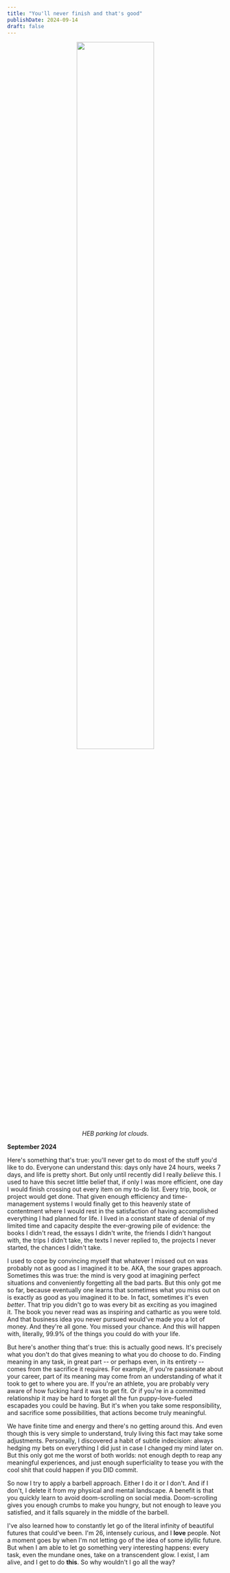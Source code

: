```yaml
---
title: "You'll never finish and that's good"
publishDate: 2024-09-14
draft: false
---
```


<figure style="text-align: center;">
  <img src="media/hebclouds.jpg" alt="" style="width:65%">
  <figcaption style="max-width: 95%; margin: auto;"><em>HEB parking lot clouds.</em></figcaption>
</figure>

**September 2024** 

Here's something that's true: you'll never get to do most of the stuff you'd like to do.
Everyone can understand this: days only have 24 hours, weeks 7 days, and life is pretty short.
But only until recently did I really *believe* this.
I used to have this secret little belief that, if only I was more efficient, one day I would finish crossing out every item on my to-do list.
Every trip, book, or project would get done.
That given enough efficiency and time-management systems I would finally get to this heavenly state of contentment where I would rest in the satisfaction of having accomplished everything I had planned for life.
I lived in a constant state of denial of my limited time and capacity despite the ever-growing pile of evidence: the books I didn't read, the essays I didn't write, the friends I didn't hangout with, the trips I didn't take, the texts I never replied to, the projects I never started, the chances I didn't take.   

I used to cope by convincing myself that whatever I missed out on was probably not as good as I imagined it to be. 
AKA, the sour grapes approach.
Sometimes this was true: the mind is very good at imagining perfect situations and conveniently forgetting all the bad parts. 
But this only got me so far, because eventually one learns that sometimes what you miss out on is exactly as good as you imagined it to be. 
In fact, sometimes it's even *better*. 
That trip you didn't go to was every bit as exciting as you imagined it. 
The book you never read was as inspiring and cathartic as you were told. 
And that business idea you never pursued would've made you a lot of money.
And they're all gone.
You missed your chance. 
And this will happen with, literally, 99.9% of the things you could do with your life.

But here's another thing that's true: this is actually good news.
It's precisely what you don't do that gives meaning to what you do choose to do.
Finding meaning in any task, in great part -- or perhaps even, in its entirety -- comes from the sacrifice it requires.
For example, if you're passionate about your career, part of its meaning may come from an understanding of what it took to get to where you are. If you're an athlete, you are probably very aware of how fucking hard it was to get fit.
Or if you're in a committed relationship it may be hard to forget all the fun puppy-love-fueled escapades you could be having.
But it's when you take some responsibility, and sacrifice some possibilities, that actions become truly meaningful.

We have finite time and energy and there's no getting around this. 
And even though this is very simple to understand, truly living this fact may take some adjustments. 
Personally, I discovered a habit of subtle indecision: always hedging my bets on everything I did just in case I changed my mind later on.
But this only got me the worst of both worlds: not enough depth to reap any meaningful experiences, and just enough superficiality to tease you with the cool shit that could happen if you DID commit.

So now I try to apply a barbell approach.
Either I do it or I don't. 
And if I don't, I delete it from my physical and mental landscape. 
A benefit is that you quickly learn to avoid doom-scrolling on social media.
Doom-scrolling gives you enough crumbs to make you hungry, but not enough to leave you satisfied, and it falls squarely in the middle of the barbell.

I've also learned how to constantly let go of the literal infinity of beautiful futures that could've been. 
I'm 26, intensely curious, and I **love** people. 
Not a moment goes by when I'm not letting go of the idea of some idyllic future.
But when I am able to let go something very interesting happens: every task, even the mundane ones, take on a transcendent glow. 
I exist, I am alive, and I get to do **this**.
So why wouldn't I go all the way? 